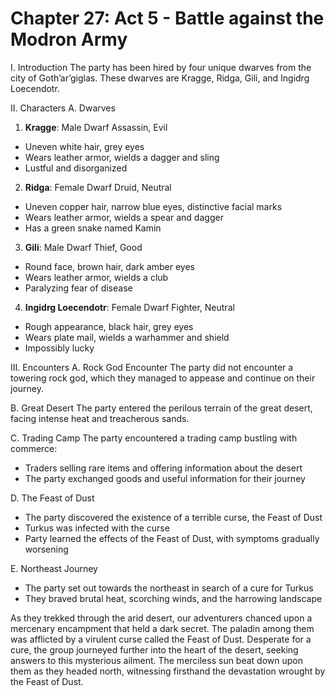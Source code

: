# Chapter 27: Act 5 - Battle against the Modron Army

 I. Introduction
The party has been hired by four unique dwarves from the city of Goth’ar’giglas. These dwarves are Kragge, Ridga, Gili, and Ingidrg Loecendotr.

 II. Characters
 A. Dwarves
1. **Kragge**: Male Dwarf Assassin, Evil
  * Uneven white hair, grey eyes
  * Wears leather armor, wields a dagger and sling
  * Lustful and disorganized

2. **Ridga**: Female Dwarf Druid, Neutral
  * Uneven copper hair, narrow blue eyes, distinctive facial marks
  * Wears leather armor, wields a spear and dagger
  * Has a green snake named Kamin

3. **Gili**: Male Dwarf Thief, Good
  * Round face, brown hair, dark amber eyes
  * Wears leather armor, wields a club
  * Paralyzing fear of disease

4. **Ingidrg Loecendotr**: Female Dwarf Fighter, Neutral
  * Rough appearance, black hair, grey eyes
  * Wears plate mail, wields a warhammer and shield
  * Impossibly lucky

 III. Encounters
 A. Rock God Encounter
The party did not encounter a towering rock god, which they managed to appease and continue on their journey.

 B. Great Desert
The party entered the perilous terrain of the great desert, facing intense heat and treacherous sands.

 C. Trading Camp
The party encountered a trading camp bustling with commerce:
  * Traders selling rare items and offering information about the desert
  * The party exchanged goods and useful information for their journey

 D. The Feast of Dust
  * The party discovered the existence of a terrible curse, the Feast of Dust
  * Turkus was infected with the curse
  * Party learned the effects of the Feast of Dust, with symptoms gradually worsening

 E. Northeast Journey
  * The party set out towards the northeast in search of a cure for Turkus
  * They braved brutal heat, scorching winds, and the harrowing landscape



As they trekked through the arid desert, our adventurers chanced upon a mercenary encampment that held a dark secret. The paladin among them was afflicted by a virulent curse called the Feast of Dust. Desperate for a cure, the group journeyed further into the heart of the desert, seeking answers to this mysterious ailment. The merciless sun beat down upon them as they headed north, witnessing firsthand the devastation wrought by the Feast of Dust.